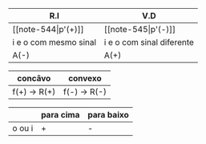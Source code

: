 
| R.I                   | V.D                       |
| --------------------- | ------------------------- |
| [[note-544\|p'(+)]]   | [[note-545\|p'(-)]]       |
| i e o com mesmo sinal | i e o com sinal diferente |
| A(-)                  | A(+)                      |


| concâvo      | convexo      |
| ------------ | ------------ |
| f(+) -> R(+) | f(-) -> R(-) |

|        | para cima | para baixo |
| ------ | --------- | ---------- |
| o ou i | +         | -          |


